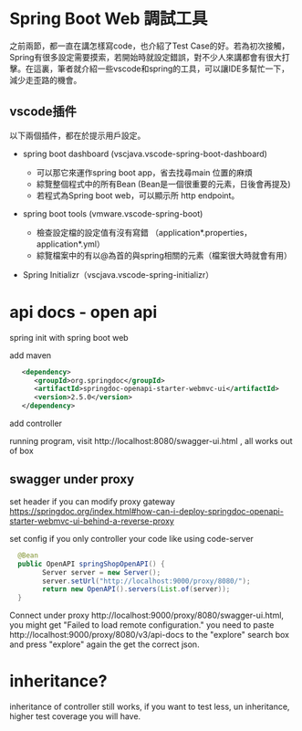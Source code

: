 # Spring Boot Web 調試工具
之前兩節，都一直在講怎樣寫code，也介紹了Test Case的好。若為初次接觸，Spring有很多設定需要摸索，若開始時就設定錯誤，對不少人來講都會有很大打擊。在這裏，筆者就介紹一些vscode和spring的工具，可以讓IDE多幫忙一下，減少走歪路的機會。

## vscode插件
以下兩個插件，都在於提示用戶設定。

- spring boot dashboard (vscjava.vscode-spring-boot-dashboard)
   - 可以那它來運作spring boot app，省去找尋main 位置的麻煩
   - 綜覽整個程式中的所有Bean (Bean是一個很重要的元素，日後會再提及)
   - 若程式為Spring boot web，可以顯示所 http endpoint。
- spring boot tools (vmware.vscode-spring-boot)
   - 檢查設定檔的設定值有沒有寫錯 （application*.properties， application*.yml）
   - 綜覽檔案中的有以@為首的與spring相關的元素（檔案很大時就會有用）

- Spring Initializr（vscjava.vscode-spring-initializr）

# api docs - open api
spring init with spring boot web

add maven
```xml
   <dependency>
      <groupId>org.springdoc</groupId>
      <artifactId>springdoc-openapi-starter-webmvc-ui</artifactId>
      <version>2.5.0</version>
   </dependency>
```

add controller

running program, visit http://localhost:8080/swagger-ui.html , all works out of box

## swagger under proxy
set header if you can modify proxy gateway
https://springdoc.org/index.html#how-can-i-deploy-springdoc-openapi-starter-webmvc-ui-behind-a-reverse-proxy

set config if you only controller your code like using code-server
```java
  @Bean
  public OpenAPI springShopOpenAPI() {
        Server server = new Server();
        server.setUrl("http://localhost:9000/proxy/8080/");
        return new OpenAPI().servers(List.of(server));
  }
```

Connect under proxy http://localhost:9000/proxy/8080/swagger-ui.html, 
you might get "Failed to load remote configuration."
you need to paste http://localhost:9000/proxy/8080/v3/api-docs to the "explore" search box and press "explore" again the get the correct json.

# inheritance?
inheritance of controller still works, if you want to test less, un inheritance, higher test coverage you will have.